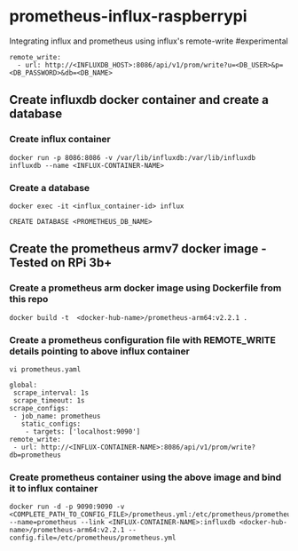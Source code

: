 # prometheus-influx-raspberrypi

Integrating influx and prometheus using influx's remote-write #experimental

```
remote_write:
  - url: http://<INFLUXDB_HOST>:8086/api/v1/prom/write?u=<DB_USER>&p=<DB_PASSWORD>&db=<DB_NAME>
```

## Create influxdb docker container and create a database 

### Create influx container

```
docker run -p 8086:8086 -v /var/lib/influxdb:/var/lib/influxdb influxdb --name <INFLUX-CONTAINER-NAME>
```

### Create a database

```
docker exec -it <influx_container-id> influx
```

```
CREATE DATABASE <PROMETHEUS_DB_NAME>
```


## Create the prometheus armv7 docker image -Tested on RPi 3b+

### Create a prometheus arm docker image using Dockerfile from this repo

```
docker build -t  <docker-hub-name>/prometheus-arm64:v2.2.1 .
```

### Create a prometheus configuration file with REMOTE_WRITE details pointing to above influx container

```
vi prometheus.yaml
```
```
global:
 scrape_interval: 1s
 scrape_timeout: 1s
scrape_configs:
 - job_name: prometheus
   static_configs:
    - targets: ['localhost:9090']
remote_write:
 - url: http://<INFLUX-CONTAINER-NAME>:8086/api/v1/prom/write?db=prometheus
```

### Create prometheus container using the above image and bind it to influx container

```
docker run -d -p 9090:9090 -v <COMPLETE_PATH_TO_CONFIG_FILE>/prometheus.yml:/etc/prometheus/prometheus.yml --name=prometheus --link <INFLUX-CONTAINER-NAME>:influxdb <docker-hub-name>/prometheus-arm64:v2.2.1 --config.file=/etc/prometheus/prometheus.yml
```
